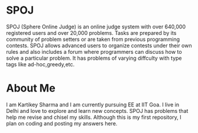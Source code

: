 # SPOJ
SPOJ (Sphere Online Judge) is an online judge system with over 640,000 registered users and over 20,000 problems. Tasks are prepared by its community of problem setters or are taken from previous programming contests. SPOJ allows advanced users to organize contests under their own rules and also includes a forum where programmers can discuss how to solve a particular problem.
It has problems of varying diffculty with type tags like ad-hoc,greedy,etc.

# About Me
I am Kartikey Sharma and I am currently pursuing EE at IIT Goa. I live in Delhi and love to explore and learn new concepts. SPOJ has problems that help me revise and chisel my skills. Although this is my first repository, I plan on coding and posting my answers here.

